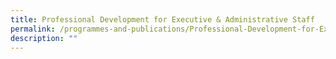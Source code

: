 ```yaml
---
title: Professional Development for Executive & Administrative Staff
permalink: /programmes-and-publications/Professional-Development-for-Executive-and-Administrative-Staff/
description: ""
---
```

